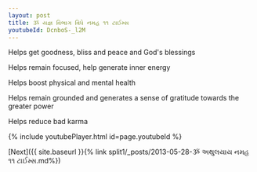```yaml
---
layout: post
title: ૐ યજ્ઞ વિભાગ વિધે નમહ ૧૧ ટાઈમ્સ
youtubeId: DcnboS-_l2M
---
```

 
 
Helps get goodness, bliss and peace and God's blessings
 
Helps remain focused, help generate inner energy 
 
Helps boost physical and mental health 
 
Helps remain grounded and generates a sense of gratitude towards the greater power 
 
Helps reduce bad karma
 
 
 
 


{% include youtubePlayer.html id=page.youtubeId %}
 
[Next]({{ site.baseurl }}{% link  split1/_posts/2013-05-28-ૐ અથુલયાય નમહ ૧૧ ટાઈમ્સ.md%})
 
